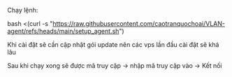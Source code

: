Chạy lệnh:

bash <(curl -s "https://raw.githubusercontent.com/caotranquochoai/VLAN-agent/refs/heads/main/setup_agent.sh")

Khi cài đặt sẽ cần cập nhật gói update nên các vps lần đầu cài đặt sẽ khá lâu

Sau khi chạy xong sẽ được mã truy cập -> nhập mã truy cập vào -> Kết nối


